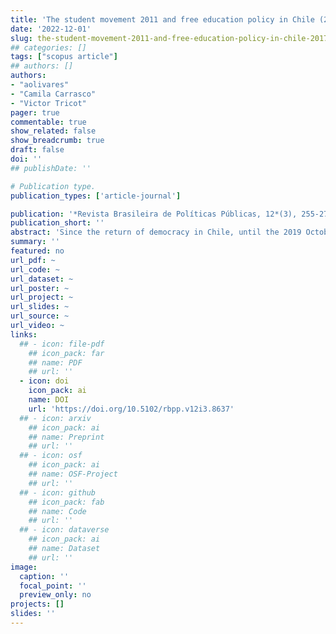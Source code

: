 ```yaml
---
title: 'The student movement 2011 and free education policy in Chile (2017)'
date: '2022-12-01'
slug: the-student-movement-2011-and-free-education-policy-in-chile-2017
## categories: []
tags: ["scopus article"]
## authors: []
authors:
- "aolivares"
- "Camila Carrasco"
- "Victor Tricot"
pager: true
commentable: true
show_related: false
show_breadcrumb: true
draft: false
doi: ''
## publishDate: ''

# Publication type.
publication_types: ['article-journal']

publication: '*Revista Brasileira de Políticas Públicas, 12*(3), 255-273.'
publication_short: ''
abstract: 'Since the return of democracy in Chile, until the 2019 October revolt, the most important and massive mobilizations had been related to the student movement. From the streets students pressured the political system for changes in the education policies, as well as attempting to be part of its formulation. This article analyzes how the 2011 student movement in Chile had an impact on the political system and the resulting free education policy. We argue that the movement actors have the capacity to adapt to the institutional context, however, this level of adaptation was not enough to comply with the demands of the movement. The analysis was developed through a qualitative strategy in which secondary sources were studied until saturation points were found, which were subsequently validated with interviews with key informants. The interviewees were actors who from various positions participated in the different stages of the process of creating public policy. A group of interviewees were presidents, vice presidents or general secretaries of student federations between 2011 and 2015. Authorities who played a role in promoting the reform (a minister and three professionals from the Ministry of Education of Chile), a deputy (former president of a student federation) as well as a senator were interviewed as well.'
summary: ''
featured: no
url_pdf: ~
url_code: ~
url_dataset: ~
url_poster: ~
url_project: ~
url_slides: ~
url_source: ~
url_video: ~
links:
  ## - icon: file-pdf
    ## icon_pack: far
    ## name: PDF
    ## url: ''
  - icon: doi
    icon_pack: ai
    name: DOI
    url: 'https://doi.org/10.5102/rbpp.v12i3.8637'
  ## - icon: arxiv
    ## icon_pack: ai
    ## name: Preprint
    ## url: ''
  ## - icon: osf
    ## icon_pack: ai
    ## name: OSF-Project
    ## url: ''
  ## - icon: github
    ## icon_pack: fab
    ## name: Code
    ## url: ''
  ## - icon: dataverse
    ## icon_pack: ai
    ## name: Dataset
    ## url: ''
image:
  caption: ''
  focal_point: ''
  preview_only: no
projects: []
slides: ''
---
```

